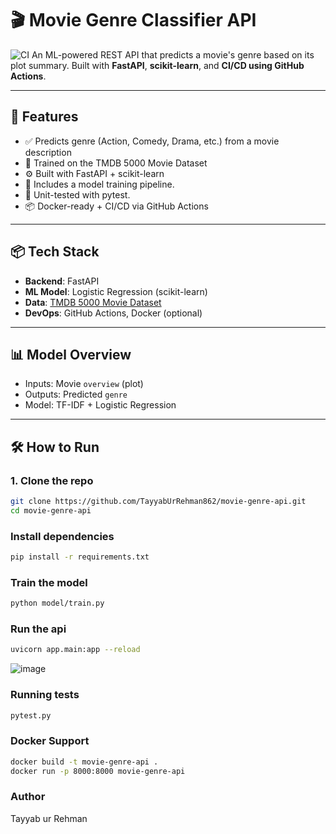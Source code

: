 # 🎬 Movie Genre Classifier API
![CI](https://github.com/TayyabUrRehman862/movie-genre-api/actions/workflows/ci.yml/badge.svg)
An ML-powered REST API that predicts a movie's genre based on its plot summary. Built with **FastAPI**, **scikit-learn**, and **CI/CD using GitHub Actions**.

---

## 🚀 Features

- ✅ Predicts genre (Action, Comedy, Drama, etc.) from a movie description
- 🧠 Trained on the TMDB 5000 Movie Dataset
- ⚙️ Built with FastAPI + scikit-learn
- 🔁 Includes a model training pipeline.
- 🧪 Unit-tested with pytest.
- 📦 Docker-ready + CI/CD via GitHub Actions

---

## 📦 Tech Stack

- **Backend**: FastAPI
- **ML Model**: Logistic Regression (scikit-learn)
- **Data**: [TMDB 5000 Movie Dataset](https://www.kaggle.com/datasets/tmdb/tmdb-movie-metadata)
- **DevOps**: GitHub Actions, Docker (optional)

---

## 📊 Model Overview

- Inputs: Movie `overview` (plot)
- Outputs: Predicted `genre`
- Model: TF-IDF + Logistic Regression

---

## 🛠️ How to Run

### 1. Clone the repo

```bash
git clone https://github.com/TayyabUrRehman862/movie-genre-api.git
cd movie-genre-api

```
### Install dependencies
```bash
pip install -r requirements.txt
```
### Train the model
```bash
python model/train.py
```
### Run the api
```bash
uvicorn app.main:app --reload
```
![image](https://github.com/user-attachments/assets/b7422ce7-3d69-471f-bc85-6778bae0a20f)

### Running tests
```bash
pytest.py
```
### Docker Support
```bash
docker build -t movie-genre-api .
docker run -p 8000:8000 movie-genre-api
```
### Author
Tayyab ur Rehman





